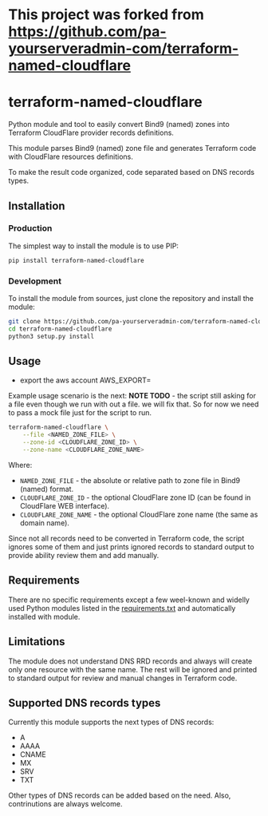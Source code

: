 # This project was forked from https://github.com/pa-yourserveradmin-com/terraform-named-cloudflare

# terraform-named-cloudflare

Python module and tool to easily convert Bind9 (named) zones into Terraform
CloudFlare provider records definitions.

This module parses Bind9 (named) zone file and generates Terraform code with
CloudFlare resources definitions.

To make the result code organized, code separated based on DNS records types.

## Installation

### Production

The simplest way to install the module is to use PIP:

```bash
pip install terraform-named-cloudflare
```

### Development

To install the module from sources, just clone the repository and install the
module:

```bash
git clone https://github.com/pa-yourserveradmin-com/terraform-named-cloudflare.git
cd terraform-named-cloudflare
python3 setup.py install
```

## Usage

* export the aws account 
AWS_EXPORT=<PROFILE>

Example usage scenario is the next:
**NOTE TODO** - the script still asking for a file even though we run with out a file. we will fix that. So for now we need to pass a mock file just for the script to run.

```bash
terraform-named-cloudflare \
    --file <NAMED_ZONE_FILE> \
    --zone-id <CLOUDFLARE_ZONE_ID> \
    --zone-name <CLOUDFLARE_ZONE_NAME>
```

Where:

- `NAMED_ZONE_FILE` - the absolute or relative path to zone file in Bind9 (named)
format.
- `CLOUDFLARE_ZONE_ID` - the optional CloudFlare zone ID (can be found in CloudFlare
WEB interface).
- `CLOUDFLARE_ZONE_NAME` - the optional CloudFlare zone name (the same as domain
name).

Since not all records need to be converted in Terraform code, the script ignores
some of them and just prints ignored records to standard output to provide ability
review them and add manually.

## Requirements

There are no specific requirements except a few weel-known and widelly used Python
modules listed in the [requirements.txt](requirements.txt) and automatically
installed with module.

## Limitations

The module does not understand DNS RRD records and always will create only one
resource with the same name. The rest will be ignored and printed to standard
output for review and manual changes in Terraform code.

## Supported DNS records types

Currently this module supports the next types of DNS records:

- A
- AAAA
- CNAME
- MX
- SRV
- TXT

Other types of DNS records can be added based on the need. Also, contrinutions
are always welcome.
